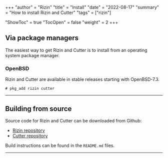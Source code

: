 +++
"author" = "Rizin"
"title" = "Install"
"date" = "2022-08-17"
"summary" = "How to install Rizin and Cutter"
"tags" = ["rizin"]

"ShowToc" = true
"TocOpen" = false
"weight" = 2
+++

## Via package managers

The easiest way to get Rizin and Cutter is to install from an operating system
package manager.

### OpenBSD

Rizin and Cutter are available in stable releases starting with OpenBSD-7.3.

```
# pkg_add rizin cutter
```

---

## Building from source

Source code for Rizin and Cutter can be downloaded from Github:

 - [Rizin repository](https://github.com/rizinorg/rizin/)
 - [Cutter repository](https://github.com/rizinorg/cutter/)

Build instructions can be found in the `README.md` files.

---
